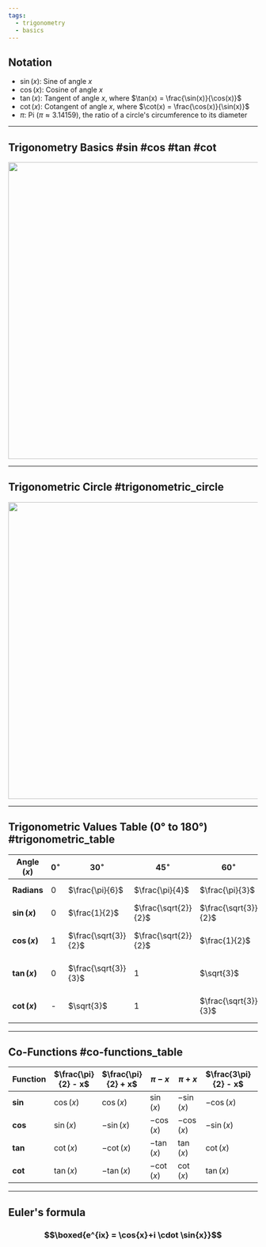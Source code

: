 ```yaml
---
tags: 
  - trigonometry
  - basics
---
```


## Notation
- $\sin(x)$: Sine of angle $x$
- $\cos(x)$: Cosine of angle $x$
- $\tan(x)$: Tangent of angle $x$, where $\tan(x) = \frac{\sin(x)}{\cos(x)}$
- $\cot(x)$: Cotangent of angle $x$, where $\cot(x) = \frac{\cos(x)}{\sin(x)}$
- $\pi$: Pi ($\pi \approx 3.14159$), the ratio of a circle's circumference to its diameter

---
## Trigonometry Basics #sin #cos #tan #cot

<img src="Pictures/trig_basics.png" width=600 height="auto" style="display: block; margin: auto;">

---

## Trigonometric Circle #trigonometric_circle

<img src="Pictures/trig_circle.png" width=600 height="auto" style="display: block; margin: auto;">

---


## Trigonometric Values Table (0° to 180°) #trigonometric_table

| **Angle ($x$)**         | $0^\circ$           | $30^\circ$             | $45^\circ$             | $60^\circ$             | $90^\circ$             | $120^\circ$            | $135^\circ$            | $150^\circ$            | $180^\circ$            |
|--------------------------|---------------------|------------------------|------------------------|------------------------|------------------------|------------------------|------------------------|------------------------|------------------------|
| **Radians**             | $0$                | $\frac{\pi}{6}$        | $\frac{\pi}{4}$        | $\frac{\pi}{3}$        | $\frac{\pi}{2}$        | $\frac{2\pi}{3}$       | $\frac{3\pi}{4}$       | $\frac{5\pi}{6}$       | $\pi$                  |
| **$\sin(x)$**           | $0$                | $\frac{1}{2}$          | $\frac{\sqrt{2}}{2}$   | $\frac{\sqrt{3}}{2}$   | $1$                    | $\frac{\sqrt{3}}{2}$   | $\frac{\sqrt{2}}{2}$   | $\frac{1}{2}$          | $0$                    |
| **$\cos(x)$**           | $1$                | $\frac{\sqrt{3}}{2}$   | $\frac{\sqrt{2}}{2}$   | $\frac{1}{2}$          | $0$                    | $-\frac{1}{2}$         | $-\frac{\sqrt{2}}{2}$  | $-\frac{\sqrt{3}}{2}$  | $-1$                   |
| **$\tan(x)$**           | $0$                | $\frac{\sqrt{3}}{3}$   | $1$                    | $\sqrt{3}$             | -              | $-\sqrt{3}$            | $-1$                   | $-\frac{\sqrt{3}}{3}$  | $0$                    |
| **$\cot(x)$**           | -          | $\sqrt{3}$             | $1$                    | $\frac{\sqrt{3}}{3}$   | $0$                    | $-\frac{\sqrt{3}}{3}$  | $-1$                   | $-\sqrt{3}$            | -              

---

## Co-Functions #co-functions_table

| **Function** | $\frac{\pi}{2} - x$       | $\frac{\pi}{2} + x$       | $\pi - x$             | $\pi + x$             | $\frac{3\pi}{2} - x$   | $\frac{3\pi}{2} + x$   | $2\pi - x$             | $2\pi + x$             |
|--------------|----------------------------|----------------------------|------------------------|------------------------|-------------------------|-------------------------|------------------------|------------------------|
| **$\sin$**   | $\cos(x)$                 | $\cos(x)$                 | $\sin(x)$             | $-\sin(x)$            | $-\cos(x)$             | $-\cos(x)$             | $-\sin(x)$            | $\sin(x)$              |
| **$\cos$**   | $\sin(x)$                 | $-\sin(x)$                | $-\cos(x)$            | $-\cos(x)$            | $-\sin(x)$             | $\sin(x)$              | $\cos(x)$             | $\cos(x)$              |
| **$\tan$**   | $\cot(x)$                 | $-\cot(x)$                | $-\tan(x)$            | $\tan(x)$             | $\cot(x)$              | $-\cot(x)$             | $-\tan(x)$            | $\tan(x)$              |
| **$\cot$**   | $\tan(x)$                 | $-\tan(x)$                | $-\cot(x)$            | $\cot(x)$             | $\tan(x)$              | $-\tan(x)$             | $-\cot(x)$            | $\cot(x)$              |

---
## Euler's formula
### $$\boxed{e^{ix} = \cos{x}+i \cdot \sin{x}}$$

